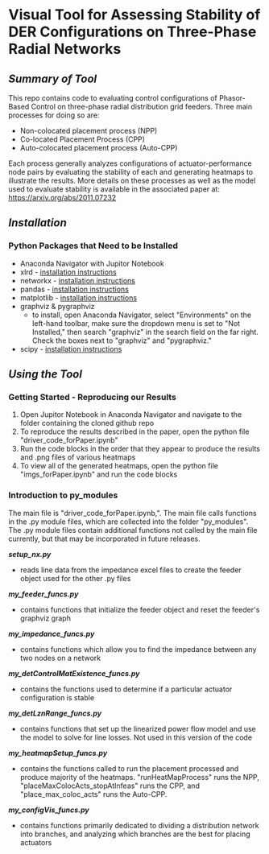 # **Visual Tool for Assessing Stability of DER Configurations on Three-Phase Radial Networks**
## *Summary of Tool*
This repo contains code to evaluating control configurations of Phasor-Based Control on three-phase radial distribution grid feeders. Three main processes for doing so are:
* Non-colocated placement process (NPP)
* Co-located Placement Process (CPP)
* Auto-colocated placement process (Auto-CPP)

Each process generally analyzes configurations of actuator-performance node pairs by evaluating the stability of each and generating heatmaps to illustrate the results. More details on these processes as well as the model used to evaluate stability is available in the associated paper at: https://arxiv.org/abs/2011.07232

## *Installation*
### Python Packages that Need to be Installed
* Anaconda Navigator with Jupitor Notebook 
* xlrd - [installation instructions](https://xlrd.readthedocs.io/en/latest/installation.html)
* networkx - [installation instructions](https://networkx.org/documentation/stable/install.html)
* pandas - [installation instructions](https://pypi.org/project/pandas/)
* matplotlib - [installation instructions](https://pypi.org/project/matplotlib/)
* graphviz & pygraphviz
  * to install, open Anaconda Navigator, select "Environments" on the left-hand toolbar, make sure the dropdown menu is set to "Not Installed," then search "graphviz" in the search field on the far right. Check the boxes next to "graphviz" and "pygraphviz."
* scipy - [installation instructions](https://pypi.org/project/scipy/)
## *Using the Tool*
### Getting Started - Reproducing our Results
1. Open Jupitor Notebook in Anaconda Navigator and navigate to the folder containing the cloned github repo
2. To reproduce the results described in the paper, open the python file "driver_code_forPaper.ipynb"
3. Run the code blocks in the order that they appear to produce the results and .png files of various heatmaps
4. To view all of the generated heatmaps, open the python file "imgs_forPaper.ipynb" and run the code blocks
### Introduction to py_modules
The main file is "driver_code_forPaper.ipynb,". The main file calls functions in the .py module files, which are collected into the folder "py_modules". The .py module files contain additional functions not called by the main file currently, but that may be incorporated in future releases.

***setup_nx.py***
  * reads line data from the impedance excel files to create the feeder object used for the other .py files
  
***my_feeder_funcs.py***
  * contains functions that initialize the feeder object and reset the feeder's graphviz graph

***my_impedance_funcs.py***
  * contains functions which allow you to find the impedance between any two nodes on a network

***my_detControlMatExistence_funcs.py***
  * contains the functions used to determine if a particular actuator configuration is stable

***my_detLznRange_funcs.py***
  * contains functions that set up the linearized power flow model and use the model to solve for line losses. Not used in this version of the code

***my_heatmapSetup_funcs.py***
  * contains the functions called to run the placement processed and produce majority of the heatmaps. "runHeatMapProcess" runs the NPP, "placeMaxColocActs_stopAtInfeas" runs the CPP, and "place_max_coloc_acts" runs the Auto-CPP. 

***my_configVis_funcs.py***
  * contains functions primarily dedicated to dividing a distribution network into branches, and analyzing which branches are the best for placing actuators


